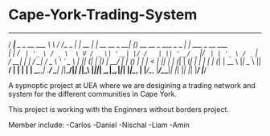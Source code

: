 # Cape-York-Trading-System


   ____                  __   __         _      _____              _ _                             _                 
  / ___|__ _ _ __   ___  \ \ / /__  _ __| | __ |_   _| __ __ _  __| (_)_ __   __ _   ___ _   _ ___| |_ ___ _ __ ___  
 | |   / _` | '_ \ / _ \  \ V / _ \| '__| |/ /   | || '__/ _` |/ _` | | '_ \ / _` | / __| | | / __| __/ _ \ '_ ` _ \ 
 | |__| (_| | |_) |  __/   | | (_) | |  |   <    | || | | (_| | (_| | | | | | (_| | \__ \ |_| \__ \ ||  __/ | | | | |
  \____\__,_| .__/ \___|   |_|\___/|_|  |_|\_\   |_||_|  \__,_|\__,_|_|_| |_|\__, | |___/\__, |___/\__\___|_| |_| |_|
            |_|                                                              |___/       |___/                       

A sypnoptic project at UEA where we are desigining a trading network and system for the different communities in Cape York.

This project is working with the Enginners without borders project.

Member include:
-Carlos
-Daniel
-Nischal
-Liam
-Amin

